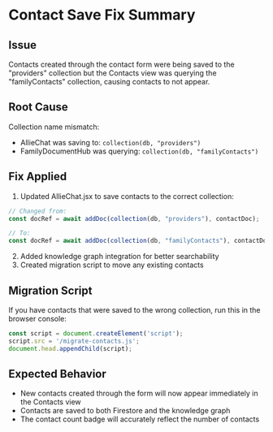# Contact Save Fix Summary

## Issue
Contacts created through the contact form were being saved to the "providers" collection but the Contacts view was querying the "familyContacts" collection, causing contacts to not appear.

## Root Cause
Collection name mismatch:
- AllieChat was saving to: `collection(db, "providers")`
- FamilyDocumentHub was querying: `collection(db, "familyContacts")`

## Fix Applied
1. Updated AllieChat.jsx to save contacts to the correct collection:
```javascript
// Changed from:
const docRef = await addDoc(collection(db, "providers"), contactDoc);

// To:
const docRef = await addDoc(collection(db, "familyContacts"), contactDoc);
```

2. Added knowledge graph integration for better searchability
3. Created migration script to move any existing contacts

## Migration Script
If you have contacts that were saved to the wrong collection, run this in the browser console:
```javascript
const script = document.createElement('script');
script.src = '/migrate-contacts.js';
document.head.appendChild(script);
```

## Expected Behavior
- New contacts created through the form will now appear immediately in the Contacts view
- Contacts are saved to both Firestore and the knowledge graph
- The contact count badge will accurately reflect the number of contacts